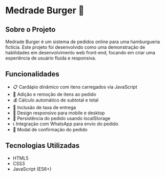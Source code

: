 # Medrade Burger 🍔

## Sobre o Projeto

Medrade Burger é um sistema de pedidos online para uma hamburgueria fictícia. Este projeto foi desenvolvido como uma demonstração de habilidades em desenvolvimento web front-end, focando em criar uma experiência de usuário fluida e responsiva.

## Funcionalidades

- 📋 Cardápio dinâmico com itens carregados via JavaScript
- 🛒 Adição e remoção de itens ao pedido
- 💰 Cálculo automático de subtotal e total
- 🚚 Inclusão de taxa de entrega
- 📱 Design responsivo para mobile e desktop
- 💾 Persistência do pedido usando localStorage
- 📞 Integração com WhatsApp para envio do pedido
- 🔄 Modal de confirmação do pedido

## Tecnologias Utilizadas

- HTML5
- CSS3
- JavaScript (ES6+)

 
